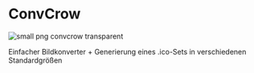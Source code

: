 # ConvCrow
![small png convcrow transparent](https://github.com/event173/ConvCrow/assets/147558920/d2ab0a6a-ecc4-4aff-aaf6-70747a5dd211)

Einfacher Bildkonverter + Generierung eines .ico-Sets in verschiedenen Standardgrößen
